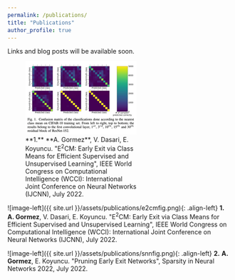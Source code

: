 ```yaml
---
permalink: /publications/
title: "Publications"
author_profile: true
---
```


Links and blog posts will be available soon.


<figure style="width: 250px" class="align-left">
  <a href="/assets/publications/e2cmfig.png" title="e2cmfig" alt="e2cmfig">
  <img src="/assets/publications/e2cmfig.png" alt=""></a>
  <figcaption>**1.** **A. Gormez**, V. Dasari, E. Koyuncu. "E<sup>2</sup>CM: Early Exit via Class Means for Efficient Supervised and Unsupervised Learning", IEEE World Congress on Computational Intelligence (WCCI): International Joint Conference on Neural Networks (IJCNN), July 2022.</figcaption>
</figure>

![image-left]({{ site.url }}/assets/publications/e2cmfig.png){: .align-left} **1.** **A. Gormez**, V. Dasari, E. Koyuncu. "E<sup>2</sup>CM: Early Exit via Class Means for Efficient Supervised and Unsupervised Learning", IEEE World Congress on Computational Intelligence (WCCI): International Joint Conference on Neural Networks (IJCNN), July 2022.

![image-left]({{ site.url }}/assets/publications/snnfig.png){: .align-left} **2.** **A. Gormez**, E. Koyuncu. "Pruning Early Exit Networks", Sparsity in Neural Networks 2022, July 2022.


